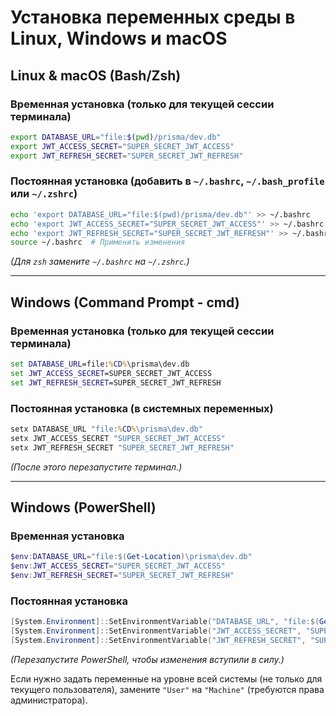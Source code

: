 # Установка переменных среды в Linux, Windows и macOS

## Linux & macOS (Bash/Zsh)

### Временная установка (только для текущей сессии терминала)

```sh
export DATABASE_URL="file:$(pwd)/prisma/dev.db"
export JWT_ACCESS_SECRET="SUPER_SECRET_JWT_ACCESS"
export JWT_REFRESH_SECRET="SUPER_SECRET_JWT_REFRESH"
```

### Постоянная установка (добавить в `~/.bashrc`, `~/.bash_profile` или `~/.zshrc`)

```sh
echo 'export DATABASE_URL="file:$(pwd)/prisma/dev.db"' >> ~/.bashrc
echo 'export JWT_ACCESS_SECRET="SUPER_SECRET_JWT_ACCESS"' >> ~/.bashrc
echo 'export JWT_REFRESH_SECRET="SUPER_SECRET_JWT_REFRESH"' >> ~/.bashrc
source ~/.bashrc  # Применить изменения
```

_(Для `zsh` замените `~/.bashrc` на `~/.zshrc`.)_

---

## Windows (Command Prompt - cmd)

### Временная установка (только для текущей сессии терминала)

```cmd
set DATABASE_URL=file:%CD%\prisma\dev.db
set JWT_ACCESS_SECRET=SUPER_SECRET_JWT_ACCESS
set JWT_REFRESH_SECRET=SUPER_SECRET_JWT_REFRESH
```

### Постоянная установка (в системных переменных)

```cmd
setx DATABASE_URL "file:%CD%\prisma\dev.db"
setx JWT_ACCESS_SECRET "SUPER_SECRET_JWT_ACCESS"
setx JWT_REFRESH_SECRET "SUPER_SECRET_JWT_REFRESH"
```

_(После этого перезапустите терминал.)_

---

## Windows (PowerShell)

### Временная установка

```powershell
$env:DATABASE_URL="file:$(Get-Location)\prisma\dev.db"
$env:JWT_ACCESS_SECRET="SUPER_SECRET_JWT_ACCESS"
$env:JWT_REFRESH_SECRET="SUPER_SECRET_JWT_REFRESH"
```

### Постоянная установка

```powershell
[System.Environment]::SetEnvironmentVariable("DATABASE_URL", "file:$(Get-Location)\prisma\dev.db", "User")
[System.Environment]::SetEnvironmentVariable("JWT_ACCESS_SECRET", "SUPER_SECRET_JWT_ACCESS", "User")
[System.Environment]::SetEnvironmentVariable("JWT_REFRESH_SECRET", "SUPER_SECRET_JWT_REFRESH", "User")
```

_(Перезапустите PowerShell, чтобы изменения вступили в силу.)_

Если нужно задать переменные на уровне всей системы (не только для текущего пользователя), замените `"User"` на `"Machine"` (требуются права администратора).

